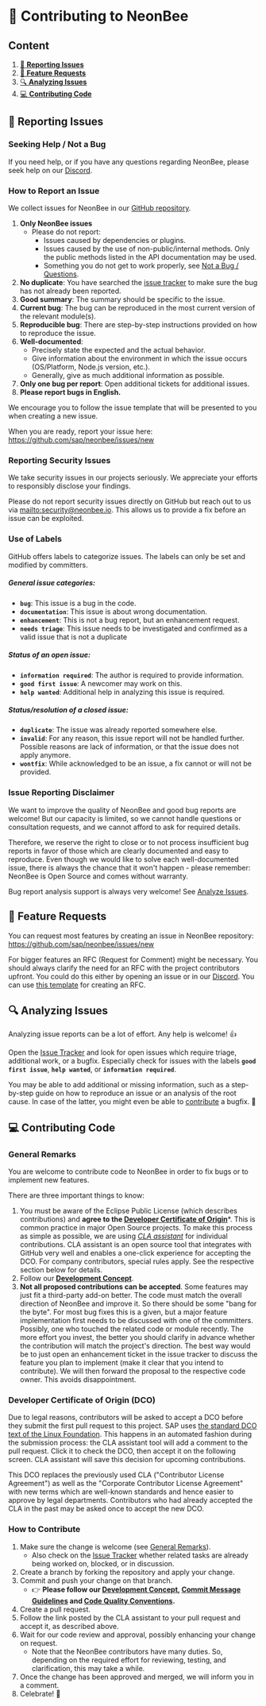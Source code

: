 # 🐝 Contributing to NeonBee

## Content
1. [📝 **Reporting Issues**](#-reporting-issues)
2. [🤩 **Feature Requests**](#-feature-requests)
3. [🔍 **Analyzing Issues**](#-analyzing-issues)
4. [💻 **Contributing Code**](#-contributing-code)

## 📝 Reporting Issues

### Seeking Help / Not a Bug

If you need help, or if you have any questions regarding NeonBee, please seek help on our [Discord](https://discord.gg/sNEktaU3A9).

### How to Report an Issue

We collect issues for NeonBee in our [GitHub repository](https://github.com/sap/neonbee/issues).

1. **Only NeonBee issues**
    * Please do not report:
        * Issues caused by dependencies or plugins.
        * Issues caused by the use of non-public/internal methods. Only the public methods listed in the API documentation may be used.
        * Something you do not get to work properly, see [Not a Bug / Questions](#not-a-bug--questions).
2. **No duplicate**: You have searched the [issue tracker](https://github.com/sap/neonbee/issues?q=is%3Aissue+is%3Aopen+sort%3Aupdated-desc) to make sure the bug has not already been reported.
3. **Good summary**: The summary should be specific to the issue.
4. **Current bug**: The bug can be reproduced in the most current version of the relevant module(s).
5. **Reproducible bug**: There are step-by-step instructions provided on how to reproduce the issue.
6. **Well-documented**:
    * Precisely state the expected and the actual behavior.
    * Give information about the environment in which the issue occurs (OS/Platform, Node.js version, etc.).
    * Generally, give as much additional information as possible.
8. **Only one bug per report**: Open additional tickets for additional issues.
9. **Please report bugs in English.**

We encourage you to follow the issue template that will be presented to you when creating a new issue.

When you are ready, report your issue here: https://github.com/sap/neonbee/issues/new

### Reporting Security Issues

We take security issues in our projects seriously. We appreciate your efforts to responsibly disclose your findings.

Please do not report security issues directly on GitHub but reach out to us via [mailto:security@neonbee.io](security@neonbee.io). This allows us to provide a fix before an issue can be exploited.

### Use of Labels

GitHub offers labels to categorize issues. The labels can only be set and modified by committers.

##### General issue categories:

* **`bug`**: This issue is a bug in the code.
* **`documentation`**: This issue is about wrong documentation.
* **`enhancement`**: This is not a bug report, but an enhancement request.
* **`needs triage`**: This issue needs to be investigated and confirmed as a valid issue that is not a duplicate

##### Status of an open issue:

* **`information required`**: The author is required to provide information.
* **`good first issue`**: A newcomer may work on this.
* **`help wanted`**: Additional help in analyzing this issue is required.

##### Status/resolution of a closed issue:

* **`duplicate`**: The issue was already reported somewhere else.
* **`invalid`**: For any reason, this issue report will not be handled further. Possible reasons are lack of information, or that the issue does not apply anymore.
* **`wontfix`**: While acknowledged to be an issue, a fix cannot or will not be provided.

### Issue Reporting Disclaimer

We want to improve the quality of NeonBee and good bug reports are welcome! But our capacity is limited, so we cannot handle questions or consultation requests, and we cannot afford to ask for required details.

Therefore, we reserve the right to close or to not process insufficient bug reports in favor of those which are clearly documented and easy to reproduce. Even though we would like to solve each well-documented issue, there is always the chance that it won't happen - please remember: NeonBee is Open Source and comes without warranty.

Bug report analysis support is always very welcome! See [Analyze Issues](#-analyzing-issues).

## 🤩 Feature Requests

You can request most features by creating an issue in NeonBee repository: https://github.com/sap/neonbee/issues/new

For bigger features an RFC (Request for Comment) might be necessary. You should always clarify the need for an RFC with the project contributors upfront. You could do this either by opening an issue or in our [Discord](https://discord.gg/sNEktaU3A9). You can use [this template](docs/rfc/000-neonbee-rfc.md) for creating an RFC.

## 🔍 Analyzing Issues

Analyzing issue reports can be a lot of effort. Any help is welcome! 👍

Open the [Issue Tracker](https://github.com/sap/neonbee/issues/) and look for open issues which require triage, additional work, or a bugfix.
Especially check for issues with the labels **`good first issue`**, **`help wanted`**, or **`information required`**.

You may be able to add additional or missing information, such as a step-by-step guide on how to reproduce an issue or an analysis of the root cause. In case of the latter, you might even be able to [contribute](#-contributing-code) a bugfix. 🙌

## 💻 Contributing Code

### General Remarks

You are welcome to contribute code to NeonBee in order to fix bugs or to implement new features.

There are three important things to know:

1. You must be aware of the Eclipse Public License (which describes contributions) and **agree to the [Developer Certificate of Origin](#developer-certificate-of-origin-(dco))***. This is common practice in major Open Source projects. To make this process as simple as possible, we are using *[CLA assistant](https://cla-assistant.io/)* for individual contributions. CLA assistant is an open source tool that integrates with GitHub very well and enables a one-click experience for accepting the DCO. For company contributors, special rules apply. See the respective section below for details.
2. Follow our **[Development Concept](docs/development_concept.md)**.
3. **Not all proposed contributions can be accepted**. Some features may just fit a third-party add-on better. The code must match the overall direction of NeonBee and improve it. So there should be some "bang for the byte". For most bug fixes this is a given, but a major feature implementation first needs to be discussed with one of the committers. Possibly, one who touched the related code or module recently. The more effort you invest, the better you should clarify in advance whether the contribution will match the project's direction. The best way would be to just open an enhancement ticket in the issue tracker to discuss the feature you plan to implement (make it clear that you intend to contribute). We will then forward the proposal to the respective code owner. This avoids disappointment.

### Developer Certificate of Origin (DCO)

Due to legal reasons, contributors will be asked to accept a DCO before they submit the first pull request to this project. SAP uses [the standard DCO text of the Linux Foundation](https://developercertificate.org/).
This happens in an automated fashion during the submission process: the CLA assistant tool will add a comment to the pull request. Click it to check the DCO, then accept it on the following screen. CLA assistant will save this decision for upcoming contributions.

This DCO replaces the previously used CLA ("Contributor License Agreement") as well as the "Corporate Contributor License Agreement" with new terms which are well-known standards and hence easier to approve by legal departments. Contributors who had already accepted the CLA in the past may be asked once to accept the new DCO.

### How to Contribute
1. Make sure the change is welcome (see [General Remarks](#general-remarks)).
    - Also check on the [Issue Tracker](https://github.com/sap/neonbee/issues) whether related tasks are already being worked on, blocked, or in discussion.
2. Create a branch by forking the repository and apply your change.
3. Commit and push your change on that branch.
    - 👉 **Please follow our **[Development Concept](docs/development_concept.md)**, [Commit Message Guidelines](docs/commit_msg.md) and [Code Quality Conventions](docs/code_quality.md).**
4. Create a pull request.
5. Follow the link posted by the CLA assistant to your pull request and accept it, as described above.
6. Wait for our code review and approval, possibly enhancing your change on request.
    - Note that the NeonBee contributors have many duties. So, depending on the required effort for reviewing, testing, and clarification, this may take a while.
7. Once the change has been approved and merged, we will inform you in a comment.
8. Celebrate! 🎉